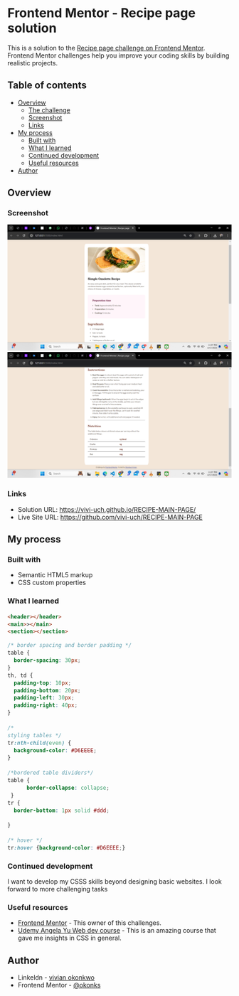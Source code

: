 # Frontend Mentor - Recipe page solution

This is a solution to the [Recipe page challenge on Frontend Mentor](https://www.frontendmentor.io/challenges/recipe-page-KiTsR8QQKm). Frontend Mentor challenges help you improve your coding skills by building realistic projects. 

## Table of contents

- [Overview](#overview)
  - [The challenge](#the-challenge)
  - [Screenshot](#screenshot)
  - [Links](#links)
- [My process](#my-process)
  - [Built with](#built-with)
  - [What I learned](#what-i-learned)
  - [Continued development](#continued-development)
  - [Useful resources](#useful-resources)
- [Author](#author)

## Overview

### Screenshot

![](design\Screenshot.png)
![](design\Screenshot2.png)

### Links

- Solution URL: https://vivi-uch.github.io/RECIPE-MAIN-PAGE/
- Live Site URL: https://github.com/vivi-uch/RECIPE-MAIN-PAGE

## My process

### Built with

- Semantic HTML5 markup
- CSS custom properties

### What I learned

```html
<header></header>
<main>></main>
<section></section>
```
```css
/* border spacing and border padding */
table {
  border-spacing: 30px;
}
th, td {
  padding-top: 10px;
  padding-bottom: 20px;
  padding-left: 30px;
  padding-right: 40px;
}

/* 
styling tables */
tr:nth-child(even) {
  background-color: #D6EEEE;
}

/*bordered table dividers*/
table {
	  border-collapse: collapse;
 }
tr {
  border-bottom: 1px solid #ddd;

}

/* hover */
tr:hover {background-color: #D6EEEE;}
```

### Continued development

I want to develop my CSSS skills beyond designing basic websites. I look forward to more challenging tasks

### Useful resources

- [Frontend Mentor](https://www.frontendmentor.io/home) - This owner of this challenges.
- [Udemy Angela Yu Web dev course](https://www.udemy.com/course/the-complete-web-development-bootcamp/) - This is an amazing course that gave me insights in CSS in general.


## Author

- Linkeldn - [vivian okonkwo](https://www.linkedin.com/in/vivian-okonkwo-24b228253/)
- Frontend Mentor - [@okonks](https://www.frontendmentor.io/profile/okonks)

